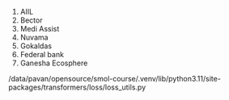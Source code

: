 
1. AIIL
2. Bector
3. Medi Assist
4. Nuvama
5. Gokaldas
6. Federal bank
7. Ganesha Ecosphere



/data/pavan/opensource/smol-course/.venv/lib/python3.11/site-packages/transformers/loss/loss_utils.py

